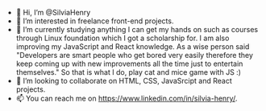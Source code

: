 - 👋 Hi, I’m @SilviaHenry
- 👀 I’m interested in freelance front-end projects.
- 🌱 I’m currently studying anything I can get my hands on such as courses through Linux foundation which I got a scholarship for. I am also improving my JavaScript and React knowledge. As a wise person said "Developers are smart people who get bored very easily therefore they keep coming up with new improvements all the time just to entertain themselves." So that is what I do, play cat and mice game with JS :)
- 💞️ I’m looking to collaborate on HTML, CSS, JavaSrcipt and React projects.
- 📫 You can reach me on https://www.linkedin.com/in/silvia-henry/.

<!---
SilviaHenry/SilviaHenry is a ✨ special ✨ repository because its `README.md` (this file) appears on your GitHub profile.
You can click the Preview link to take a look at your changes.
--->
